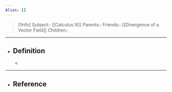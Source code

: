 ```yaml
---
Alias: []
---
```

> [!Info]
> Subject:: [[Calculus III]]
> Parents:: 
> Friends:: [[Divergence of a Vector Field]]
> Children:: 
---
- ## Definition
	- 
---
- ## Reference